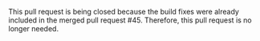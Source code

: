 This pull request is being closed because the build fixes were already included in the merged pull request #45. Therefore, this pull request is no longer needed.